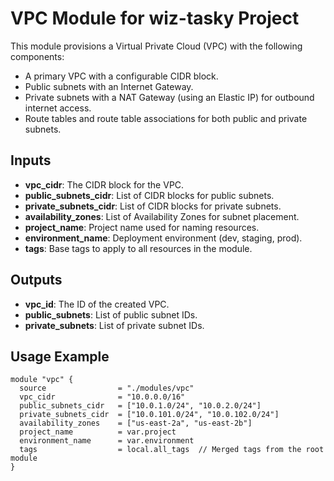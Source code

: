 # VPC Module for wiz-tasky Project

This module provisions a Virtual Private Cloud (VPC) with the following components:
- A primary VPC with a configurable CIDR block.
- Public subnets with an Internet Gateway.
- Private subnets with a NAT Gateway (using an Elastic IP) for outbound internet access.
- Route tables and route table associations for both public and private subnets.

## Inputs

- **vpc_cidr**: The CIDR block for the VPC.
- **public_subnets_cidr**: List of CIDR blocks for public subnets.
- **private_subnets_cidr**: List of CIDR blocks for private subnets.
- **availability_zones**: List of Availability Zones for subnet placement.
- **project_name**: Project name used for naming resources.
- **environment_name**: Deployment environment (dev, staging, prod).
- **tags**: Base tags to apply to all resources in the module.

## Outputs

- **vpc_id**: The ID of the created VPC.
- **public_subnets**: List of public subnet IDs.
- **private_subnets**: List of private subnet IDs.

## Usage Example

```hcl
module "vpc" {
  source                = "./modules/vpc"
  vpc_cidr              = "10.0.0.0/16"
  public_subnets_cidr   = ["10.0.1.0/24", "10.0.2.0/24"]
  private_subnets_cidr  = ["10.0.101.0/24", "10.0.102.0/24"]
  availability_zones    = ["us-east-2a", "us-east-2b"]
  project_name          = var.project
  environment_name      = var.environment
  tags                  = local.all_tags  // Merged tags from the root module
}
